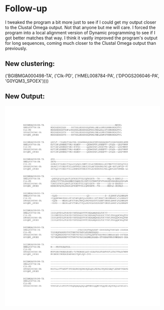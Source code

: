 # Follow-up

I tweaked the program a bit more just to see if I could get my output closer to the Clustal Omega output. Not that anyone but me will care.
I forced the program into a local alignment version of Dynamic programming to see if I got better matches that way. I think it vastly improved the program's output for long sequences, coming much closer to the Clustal Omega output than previously.

## New clustering:
('BGIBMGA000498-TA', ('Clk-PD', ('HMEL008784-PA', ('DPOGS206046-PA', 'G0YQM3_SPOEX'))))

## New Output:
![link](https://github.com/joshfactorial/CS466_finalproject/blob/master/followup/new%20alignment_Page_1.png?raw=true)
